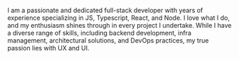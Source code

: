 I am a passionate and dedicated full-stack developer with years of experience specializing in JS, Typescript, React, and Node. I love what I do, and my enthusiasm shines through in every project I undertake. While
I have a diverse range of skills, including backend development, infra management, architectural solutions, and DevOps practices, my true passion lies with UX and UI.
